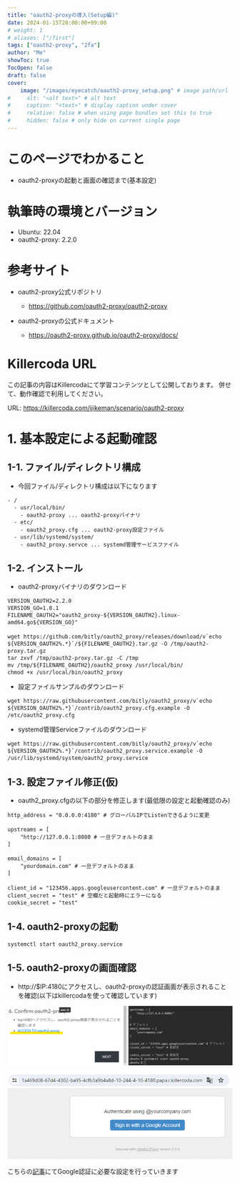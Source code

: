 ```yaml
---
title: "oauth2-proxyの導入(Setup編)"
date: 2024-01-15T20:00:00+09:00
# weight: 1
# aliases: ["/first"]
tags: ["oauth2-proxy", "2fa"]
author: "Me"
showToc: true
TocOpen: false
draft: false
cover:
    image: "/images/eyecatch/oauth2-proxy_setup.png" # image path/url
#     alt: "<alt text>" # alt text
#     caption: "<text>" # display caption under cover
#     relative: false # when using page bundles set this to true
#     hidden: false # only hide on current single page
---
```


# このページでわかること

* oauth2-proxyの起動と画面の確認まで(基本設定)

# 執筆時の環境とバージョン
* Ubuntu: 22.04
* oauth2-proxy: 2.2.0

# 参考サイト

* oauth2-proxy公式リポジトリ
  * https://github.com/oauth2-proxy/oauth2-proxy

* oauth2-proxyの公式ドキュメント
  * https://oauth2-proxy.github.io/oauth2-proxy/docs/

# Killercoda URL
この記事の内容はKillercodaにて学習コンテンツとして公開しております。
併せて、動作確認で利用してください。

URL: https://killercoda.com/ijikeman/scenario/oauth2-proxy

# 1. 基本設定による起動確認
## 1-1. ファイル/ディレクトリ構成

* 今回ファイル/ディレクトリ構成は以下になります
```
- /
  - usr/local/bin/
    - oauth2-proxy ... oauth2-proxyバイナリ
  - etc/
    - oauth2_proxy.cfg ... oauth2-proxy設定ファイル
  - usr/lib/systemd/system/
    - oauth2_proxy.servce ... systemd管理サービスファイル
```

## 1-2. インストール
* oauth2-proxyバイナリのダウンロード
```
VERSION_OAUTH2=2.2.0
VERSION_GO=1.8.1
FILENAME_OAUTH2="oauth2_proxy-${VERSION_OAUTH2}.linux-amd64.go${VERSION_GO}"

wget https://github.com/bitly/oauth2_proxy/releases/download/v`echo ${VERSION_OAUTH2%.*}`/${FILENAME_OAUTH2}.tar.gz -O /tmp/oauth2-proxy.tar.gz
tar zxvf /tmp/oauth2-proxy.tar.gz -C /tmp
mv /tmp/${FILENAME_OAUTH2}/oauth2_proxy /usr/local/bin/
chmod +x /usr/local/bin/oauth2_proxy
```

* 設定ファイルサンプルのダウンロード
```
wget https://raw.githubusercontent.com/bitly/oauth2_proxy/v`echo ${VERSION_OAUTH2%.*}`/contrib/oauth2_proxy.cfg.example -O /etc/oauth2_proxy.cfg
```

* systemd管理Serviceファイルのダウンロード
```
wget https://raw.githubusercontent.com/bitly/oauth2_proxy/v`echo ${VERSION_OAUTH2%.*}`/contrib/oauth2_proxy.service.example -O /usr/lib/systemd/system/oauth2_proxy.service
```

## 1-3. 設定ファイル修正(仮)
* oauth2_proxy.cfgの以下の部分を修正します(最低限の設定と起動確認のみ)

```
http_address = "0.0.0.0:4180" # グローバルIPでListenできるように変更

upstreams = [
    "http://127.0.0.1:8080 # 一旦デフォルトのまま
]

email_domains = [
    "yourdomain.com" # 一旦デフォルトのまま
]

client_id = "123456.apps.googleusercontent.com" # 一旦デフォルトのまま
client_secret = "test" # 空欄だと起動時にエラーになる
cookie_secret = "test"
```

## 1-4. oauth2-proxyの起動
```
systemctl start oauth2_proxy.service
```

## 1-5. oauth2-proxyの画面確認
* http://$IP:4180にアクセスし、oauth2-proxyの認証画面が表示されることを確認(以下はkillercodaを使って確認しています)

![](oauth2_proxy_setup_confirm01.gif)

![](oauth2_proxy_setup_confirm02.gif)

こちらの[記事](/content/posts/oauth2-proxy/setup_google_auth/)にてGoogle認証に必要な設定を行っていきます
